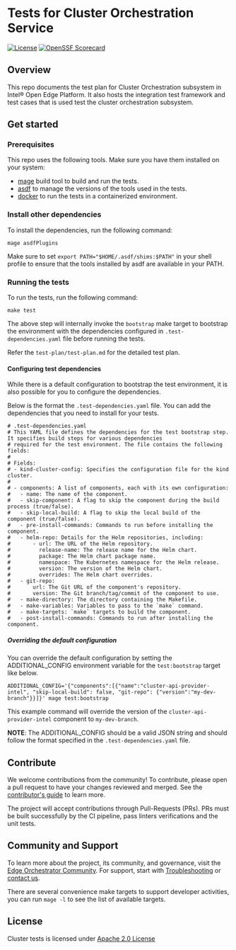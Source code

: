 
# Tests for Cluster Orchestration Service

[![License](https://img.shields.io/badge/License-Apache%202.0-blue.svg)](https://opensource.org/licenses/Apache-2.0)
[![OpenSSF Scorecard](https://api.scorecard.dev/projects/github.com/open-edge-platform/cluster-tests/badge)](https://scorecard.dev/viewer/?uri=github.com/open-edge-platform/cluster-tests)

## Overview

This repo documents the test plan for Cluster Orchestration subsystem in Intel® Open Edge Platform. It also hosts the
integration test framework and test cases that is used test the cluster orchestration subsystem.

## Get started

### Prerequisites

This repo uses the following tools. Make sure you have them installed on your system:

- [mage](https://magefile.org/) build tool to build and run the tests.
- [asdf](https://asdf-vm.com/#/core-manage-asdf-vm) to manage the versions of the tools used in the tests.
- [docker](https://docs.docker.com/get-docker/) to run the tests in a containerized environment.

### Install other dependencies

To install the dependencies, run the following command:

```shell
mage asdfPlugins
```

Make sure to set `export PATH="$HOME/.asdf/shims:$PATH"` in your shell profile to ensure that the tools installed
by asdf are available in your PATH.

### Running the tests

To run the tests, run the following command:

```shell
make test
```

The above step will internally invoke the `bootstrap` make target to bootstrap the environment with the dependencies
configured in `.test-dependencies.yaml` file before running the tests.

Refer the `test-plan/test-plan.md` for the detailed test plan.

#### Configuring test dependencies

While there is a default configuration to bootstrap the test environment, it is also possible for you to configure the
dependencies.

Below is the format the `.test-dependencies.yaml` file. You can add the dependencies that you need to install for your tests.

```shell
# .test-dependencies.yaml
# This YAML file defines the dependencies for the test bootstrap step. It specifies build steps for various dependencies
# required for the test environment. The file contains the following fields:
#
# Fields:
# - kind-cluster-config: Specifies the configuration file for the kind cluster.
#
# - components: A list of components, each with its own configuration:
#   - name: The name of the component.
#   - skip-component: A flag to skip the component during the build process (true/false).
#   - skip-local-build: A flag to skip the local build of the component (true/false).
#   - pre-install-commands: Commands to run before installing the component.
#   - helm-repo: Details for the Helm repositories, including:
#       - url: The URL of the Helm repository.
#         release-name: The release name for the Helm chart.
#         package: The Helm chart package name.
#         namespace: The Kubernetes namespace for the Helm release.
#         version: The version of the Helm chart.
#         overrides: The Helm chart overrides.
#   - git-repo:
#       url: The Git URL of the component's repository.
#       version: The Git branch/tag/commit of the component to use.
#   - make-directory: The directory containing the Makefile.
#   - make-variables: Variables to pass to the `make` command.
#   - make-targets: `make` targets to build the component.
#   - post-install-commands: Commands to run after installing the component.
```

##### Overriding the default configuration

You can override the default configuration by setting the ADDITIONAL_CONFIG environment variable for the `test:bootstrap`
target like below.

```shell
ADDITIONAL_CONFIG='{"components":[{"name":"cluster-api-provider-intel", "skip-local-build": false, "git-repo": {"version":"my-dev-branch"}}]}' mage test:bootstrap
```

This example command will override the version of the `cluster-api-provider-intel` component to `my-dev-branch`.

**NOTE**: The ADDITIONAL_CONFIG should be a valid JSON string and should follow the format specified in the
`.test-dependencies.yaml` file.

## Contribute

We welcome contributions from the community! To contribute, please open a pull request to have your changes reviewed and merged. See the [contributor's guide](https://docs.openedgeplatform.intel.com/edge-manage-docs/main/developer_guide/contributor_guide/index.html) to learn more.

The project will accept contributions through Pull-Requests (PRs). PRs must be built successfully by the CI pipeline,
pass linters verifications and the unit tests.

## Community and Support

To learn more about the project, its community, and governance, visit the [Edge Orchestrator Community](https://github.com/open-edge-platform).
For support, start with [Troubleshooting](https://docs.openedgeplatform.intel.com/edge-manage-docs/main/developer_guide/troubleshooting/index.html) or [contact us](https://github.com/open-edge-platform/).

There are several convenience make targets to support developer activities, you can run `mage -l` to see the list of available targets.

## License

Cluster tests is licensed under [Apache 2.0 License](LICENSES/Apache-2.0.txt)

